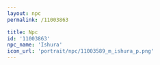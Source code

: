 ```yaml
---
layout: npc
permalink: /11003863

title: Npc
id: '11003863'
npc_name: 'Ishura'
icon_url: 'portrait/npc/11003589_m_ishura_p.png'
---
```

